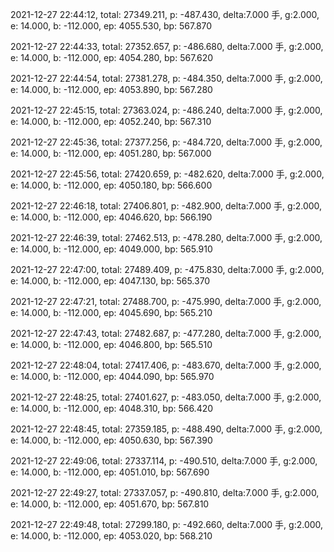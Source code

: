 2021-12-27 22:44:12, total: 27349.211, p: -487.430, delta:7.000 手, g:2.000, e: 14.000, b: -112.000, ep: 4055.530, bp: 567.870

2021-12-27 22:44:33, total: 27352.657, p: -486.680, delta:7.000 手, g:2.000, e: 14.000, b: -112.000, ep: 4054.280, bp: 567.620

2021-12-27 22:44:54, total: 27381.278, p: -484.350, delta:7.000 手, g:2.000, e: 14.000, b: -112.000, ep: 4053.890, bp: 567.280

2021-12-27 22:45:15, total: 27363.024, p: -486.240, delta:7.000 手, g:2.000, e: 14.000, b: -112.000, ep: 4052.240, bp: 567.310

2021-12-27 22:45:36, total: 27377.256, p: -484.720, delta:7.000 手, g:2.000, e: 14.000, b: -112.000, ep: 4051.280, bp: 567.000

2021-12-27 22:45:56, total: 27420.659, p: -482.620, delta:7.000 手, g:2.000, e: 14.000, b: -112.000, ep: 4050.180, bp: 566.600

2021-12-27 22:46:18, total: 27406.801, p: -482.900, delta:7.000 手, g:2.000, e: 14.000, b: -112.000, ep: 4046.620, bp: 566.190

2021-12-27 22:46:39, total: 27462.513, p: -478.280, delta:7.000 手, g:2.000, e: 14.000, b: -112.000, ep: 4049.000, bp: 565.910

2021-12-27 22:47:00, total: 27489.409, p: -475.830, delta:7.000 手, g:2.000, e: 14.000, b: -112.000, ep: 4047.130, bp: 565.370

2021-12-27 22:47:21, total: 27488.700, p: -475.990, delta:7.000 手, g:2.000, e: 14.000, b: -112.000, ep: 4045.690, bp: 565.210

2021-12-27 22:47:43, total: 27482.687, p: -477.280, delta:7.000 手, g:2.000, e: 14.000, b: -112.000, ep: 4046.800, bp: 565.510

2021-12-27 22:48:04, total: 27417.406, p: -483.670, delta:7.000 手, g:2.000, e: 14.000, b: -112.000, ep: 4044.090, bp: 565.970

2021-12-27 22:48:25, total: 27401.627, p: -483.050, delta:7.000 手, g:2.000, e: 14.000, b: -112.000, ep: 4048.310, bp: 566.420

2021-12-27 22:48:45, total: 27359.185, p: -488.490, delta:7.000 手, g:2.000, e: 14.000, b: -112.000, ep: 4050.630, bp: 567.390

2021-12-27 22:49:06, total: 27337.114, p: -490.510, delta:7.000 手, g:2.000, e: 14.000, b: -112.000, ep: 4051.010, bp: 567.690

2021-12-27 22:49:27, total: 27337.057, p: -490.810, delta:7.000 手, g:2.000, e: 14.000, b: -112.000, ep: 4051.670, bp: 567.810

2021-12-27 22:49:48, total: 27299.180, p: -492.660, delta:7.000 手, g:2.000, e: 14.000, b: -112.000, ep: 4053.020, bp: 568.210